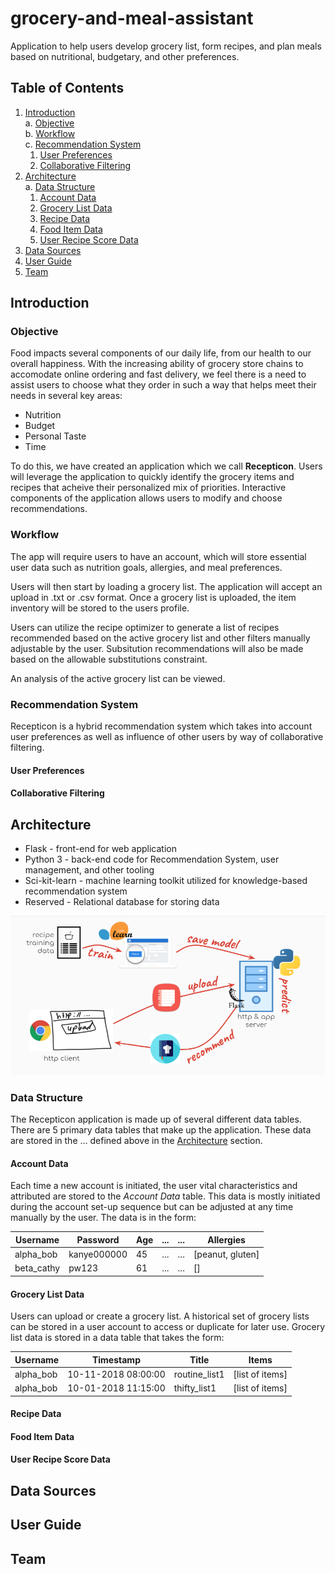 # grocery-and-meal-assistant
Application to help users develop grocery list, form recipes, and plan meals based on nutritional, budgetary, and other preferences.
## Table of Contents
1. [Introduction](#introduction)  
  a. [Objective](#objective)  
  b. [Workflow](#workflow)  
  c. [Recommendation System](#recommendation-system)  
    1. [User Preferences](#user-preferences)  
    2. [Collaborative Filtering](#collaborative-filtering)  
2. [Architecture](#architecture)  
  a. [Data Structure](#data-structure)  
    1. [Account Data](#account-data)  
    2. [Grocery List Data](#grocery-list-data)  
    3. [Recipe Data](#recipe-data)    
    4. [Food Item Data](#food-item-data)  
    5. [User Recipe Score Data](#user-recipe-score-data)  
3. [Data Sources](#data-sources)
4. [User Guide](#user-guide)
5. [Team](#team)

## Introduction
### Objective
Food impacts several components of our daily life, from our health to our overall happiness. With the increasing ability of grocery store chains to accomodate online ordering and fast delivery, we feel there is a need to assist users to choose what they order in such a way that helps meet their needs in several key areas:  
* Nutrition
* Budget
* Personal Taste
* Time  

To do this, we have created an application which we call **Recepticon**. Users will leverage the application to quickly identify the grocery items and recipes that acheive their personalized mix of priorities. Interactive components of the application allows users to modify and choose recommendations.

### Workflow
The app will require users to have an account, which will store essential user data such as nutrition goals, allergies, and meal preferences. 

Users will then start by loading a grocery list. The application will accept an upload in .txt or .csv format. Once a grocery list is uploaded, the item inventory will be stored to the users profile.

Users can utilize the recipe optimizer to generate a list of recipes recommended based on the active grocery list and other filters manually adjustable by the user. Subsitution recommendations will also be made based on the allowable substitutions constraint.

An analysis of the active grocery list can be viewed.

### Recommendation System
Recepticon is a hybrid recommendation system which takes into account user preferences as well as influence of other users by way of collaborative filtering.
#### User Preferences
#### Collaborative Filtering

## Architecture
* Flask - front-end for web application
* Python 3 - back-end code for Recommendation System, user management, and other tooling
* Sci-kit-learn - machine learning toolkit utilized for knowledge-based recommendation system
* Reserved - Relational database for storing data

![First draft - Recepticon architecture.](https://raw.githubusercontent.com/cgutwein/grocery-and-meal-assistant/master/arch_01.PNG)
### Data Structure
The Recepticon application is made up of several different data tables. There are 5 primary
data tables that make up the application. These data are stored in the ... defined above in the [Architecture](#architecture) section.
#### Account Data
Each time a new account is initiated, the user vital characteristics and attributed are stored
to the *Account Data* table. This data is mostly initiated during the account set-up sequence
but can be adjusted at any time manually by the user. The data is in the form:

| Username      | Password      | Age      | ... | ... | Allergies       |
| ------------- | ------------- | -------- | --- | --- | --------------- |
| alpha_bob     | kanye000000   | 45       | ... | ... | [peanut, gluten]|
| beta_cathy    | pw123         | 61       | ... | ... |  []             |

#### Grocery List Data
Users can upload or create a grocery list. A historical set of grocery lists can be stored in a
user account to access or duplicate for later use. Grocery list data is stored in a data table that takes the form:

| Username      | Timestamp            | Title          | Items           |
| ------------- | ---------------------| -------------- | --------------- |
| alpha_bob     | 10-11-2018 08:00:00  | routine_list1  | [list of items] |
| alpha_bob     | 10-01-2018 11:15:00  | thifty_list1   | [list of items] |

#### Recipe Data

#### Food Item Data

#### User Recipe Score Data


## Data Sources

## User Guide

## Team
